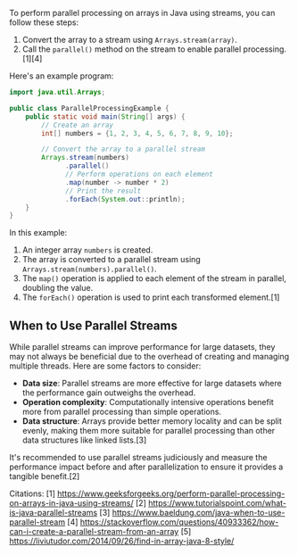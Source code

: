 To perform parallel processing on arrays in Java using streams, you can follow these steps:

1. Convert the array to a stream using `Arrays.stream(array)`.
2. Call the `parallel()` method on the stream to enable parallel processing.[1][4]

Here's an example program:

```java
import java.util.Arrays;

public class ParallelProcessingExample {
    public static void main(String[] args) {
        // Create an array
        int[] numbers = {1, 2, 3, 4, 5, 6, 7, 8, 9, 10};

        // Convert the array to a parallel stream
        Arrays.stream(numbers)
              .parallel()
              // Perform operations on each element
              .map(number -> number * 2)
              // Print the result
              .forEach(System.out::println);
    }
}
```

In this example:

1. An integer array `numbers` is created.
2. The array is converted to a parallel stream using `Arrays.stream(numbers).parallel()`.
3. The `map()` operation is applied to each element of the stream in parallel, doubling the value.
4. The `forEach()` operation is used to print each transformed element.[1]

## When to Use Parallel Streams

While parallel streams can improve performance for large datasets, they may not always be beneficial due to the overhead of creating and managing multiple threads. Here are some factors to consider:

- **Data size**: Parallel streams are more effective for large datasets where the performance gain outweighs the overhead.
- **Operation complexity**: Computationally intensive operations benefit more from parallel processing than simple operations.
- **Data structure**: Arrays provide better memory locality and can be split evenly, making them more suitable for parallel processing than other data structures like linked lists.[3]

It's recommended to use parallel streams judiciously and measure the performance impact before and after parallelization to ensure it provides a tangible benefit.[2]

Citations:
[1] https://www.geeksforgeeks.org/perform-parallel-processing-on-arrays-in-java-using-streams/
[2] https://www.tutorialspoint.com/what-is-java-parallel-streams
[3] https://www.baeldung.com/java-when-to-use-parallel-stream
[4] https://stackoverflow.com/questions/40933362/how-can-i-create-a-parallel-stream-from-an-array
[5] https://liviutudor.com/2014/09/26/find-in-array-java-8-style/